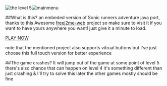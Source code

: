 
![the level 5](https://github.com/user-attachments/assets/019e161b-48af-46d3-bcde-1ec2957b7c92)![mainmenu](https://github.com/user-attachments/assets/64b04dad-e6d3-4297-ac0e-462aa18a2a89)

##What is this?
an embeded version of Sonic runners adventure java port, thanks to this Awesome [freej2me-web](https://github.com/zb3/freej2me-web) 
project so make sure to visit it if you want to have yours anywhere you want! just give it a minute to load.

[PLAY NOW](https://neocharmy.github.io/runnersadventure/web/run.html?app=Sonic%20Runners%20Adventure&fractionScale=1)

note that the mentioned project also supports vitrual buttons but I've just choose this full touch version for better experience

##The game crashes?
It will jump out of the game at some point of level 5 
there's also chance that can happen on level 4
it's something different than just crashing & I'll try to solve this later
the other games mostly should be fine
